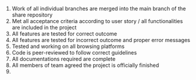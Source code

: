 1. Work of all individual branches are merged into the main branch of the share repository
2. Met all acceptance criteria according to user story / all functionalities are included in the project
3. All features are tested for correct outcome
4. All features are tested for incorrect outcome and proper error messages
5. Tested and working on all browsing platforms
6. Code is peer-reviewed to follow correct guidelines
7. All documentations required are complete
8. All members of team agreed the project is officially finished
9. 
